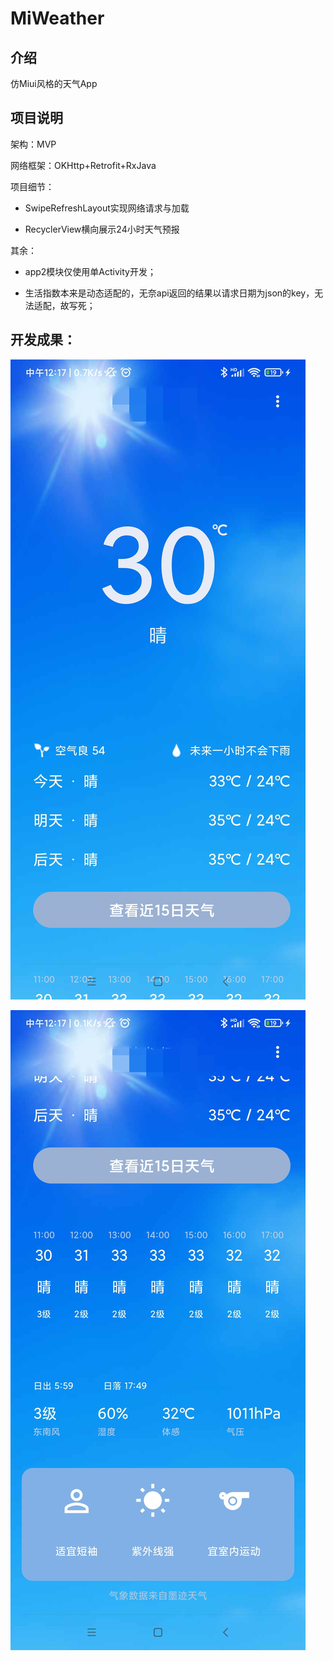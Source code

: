 # MiWeather

## 介绍

仿Miui风格的天气App

## 项目说明

架构：MVP

网络框架：OKHttp+Retrofit+RxJava

项目细节：

- SwipeRefreshLayout实现网络请求与加载 

- RecyclerView横向展示24小时天气预报


其余：

- app2模块仅使用单Activity开发；

- 生活指数本来是动态适配的，无奈api返回的结果以请求日期为json的key，无法适配，故写死；


## 开发成果：

![IMG_20211002_122105.jpg](https://github.com/guiyujin/MiWeather/blob/master/img/IMG_20211002_122105.jpg)

![IMG_20211002_122048.jpg](https://github.com/guiyujin/MiWeather/blob/master/img/IMG_20211002_122048.jpg)





